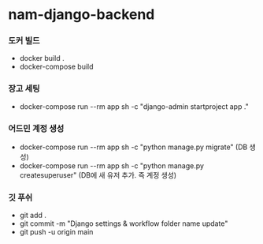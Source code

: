 # nam-django-backend

### 도커 빌드
- docker build .
- docker-compose build

### 장고 세팅
- docker-compose run --rm app sh -c "django-admin startproject app ."

### 어드민 계정 생성
- docker-compose run --rm app sh -c "python manage.py migrate" (DB 생성)
- docker-compose run --rm app sh -c "python manage.py createsuperuser" (DB에 새 유저 추가. 즉 계정 생성)

### 깃 푸쉬
- git add .
- git commit -m "Django settings & workflow folder name update"
- git push -u origin main